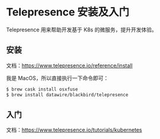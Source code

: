 # Telepresence 安装及入门

Telepresence 用来帮助开发基于 K8s 的微服务，提升开发体验。

## 安装

文档：https://www.telepresence.io/reference/install

我是 MacOS，所以直接执行一下命令即可：

```bash
$ brew cask install osxfuse
$ brew install datawire/blackbird/telepresence
```



## 入门

文档：https://www.telepresence.io/tutorials/kubernetes